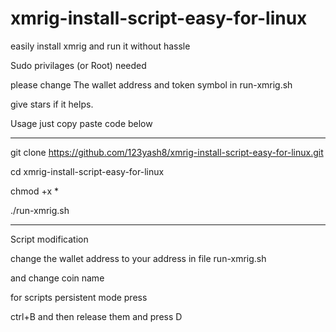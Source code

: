 # xmrig-install-script-easy-for-linux

easily install xmrig and run it without hassle

Sudo privilages (or Root) needed

please change The wallet address and token symbol in run-xmrig.sh

give stars if it helps.


Usage 
just copy paste code below 

-----------------------------------------------------------------------------------------------------------------------

git clone https://github.com/123yash8/xmrig-install-script-easy-for-linux.git

cd xmrig-install-script-easy-for-linux

chmod +x *

./run-xmrig.sh

------------------------------------------------------------------------------------------------------------
Script modification

change the wallet address to your address in file run-xmrig.sh

and change coin name

for scripts persistent mode press

ctrl+B and then release them and press D

